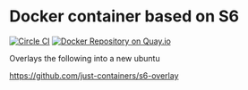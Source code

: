 # Docker container based on S6

[![Circle CI](https://circleci.com/gh/Redsift/baseos.svg?style=svg)](https://circleci.com/gh/Redsift/baseos)
[![Docker Repository on Quay.io](https://quay.io/repository/redsift/baseos/status "Docker Repository on Quay.io")](https://quay.io/repository/redsift/baseos)

Overlays the following into a new ubuntu

https://github.com/just-containers/s6-overlay